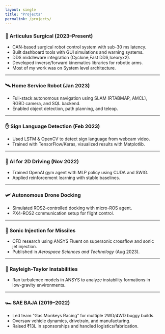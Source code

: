 ```yaml
---
layout: single
title: "Projects"
permalink: /projects/
---
```


### 🦾 Articulus Surgical (2023–Present)
- CAN-based surgical robot control system with sub-30 ms latency.
- Built dashboard tools with GUI simulations and warning systems.
- DDS middleware integration (Cyclone,Fast DDS,Iceoryx2).
- Developed inverse/forward kinematics libraries for robotic arms.
- Most of my work was on System level architecture.

---

### 🛰️ Home Service Robot (Jan 2023)
- Full-stack autonomous navigation using SLAM (RTABMAP, AMCL), RGBD camera, and SQL backend.
- Enabled object detection, path planning, and teleop.

---

### ✋ Sign Language Detection (Feb 2023)
- Used LSTM & OpenCV to detect sign language from webcam video.
- Trained with TensorFlow/Keras, visualized results with Matplotlib.

---

### 🧠 AI for 2D Driving (Nov 2022)
- Trained OpenAI gym agent with MLP policy using CUDA and SWIG.
- Applied reinforcement learning with stable baselines.

---

### 🛩️ Autonomous Drone Docking
- Simulated ROS2-controlled docking with micro-ROS agent.
- PX4-ROS2 communication setup for flight control.

---

### 💨 Sonic Injection for Missiles
- CFD research using ANSYS Fluent on supersonic crossflow and sonic jet injection.
- Published in *Aerospace Sciences and Technology* (Aug 2023).

---

### 🌊 Rayleigh-Taylor Instabilities
- Ran turbulence models in ANSYS to analyze instability formations in low-gravity environments.

---

### 🏎️ SAE BAJA (2019–2022)
- Led team "Gas Monkeys Racing" for multiple 2WD/4WD buggy builds.
- Oversaw vehicle dynamics, drivetrain, and manufacturing.
- Raised ₹13L in sponsorships and handled logistics/fabrication.


